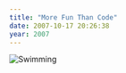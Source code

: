 ```yaml
---
title: "More Fun Than Code"
date: 2007-10-17 20:26:38
year: 2007
---
```

<img alt="Swimming" id="image1181" src="{{site.github.url}}/files/2007/10/swimming-2007.jpg" />
